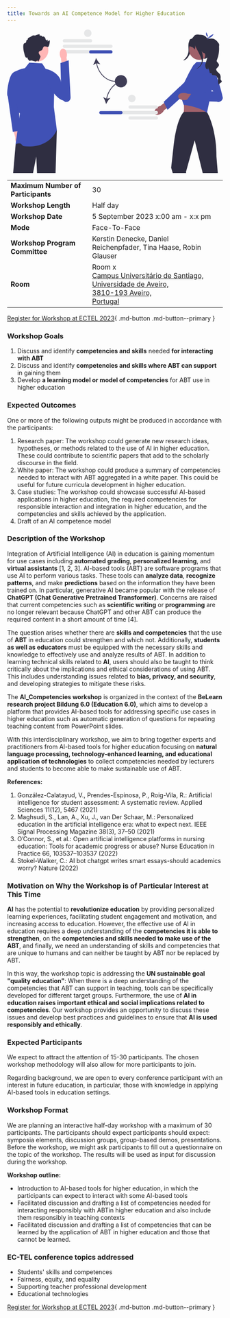 ```yaml
---
title: Towards an AI Competence Model for Higher Education
---
```


<svg xmlns="http://www.w3.org/2000/svg" width="552.94084" height="367.92049" viewBox="0 0 552.94084 367.92049" xmlns:xlink="http://www.w3.org/1999/xlink"><path d="M213.77996,33.23929h-67.08496c-2.30142,0-4.17392-1.87249-4.17392-4.17392s1.8725-4.17392,4.17392-4.17392h67.08496c2.30142,0,4.17392,1.87249,4.17392,4.17392s-1.8725,4.17392-4.17392,4.17392Z" fill="#e6e7e8"/><path d="M266.13329,47.3664h-119.43829c-2.30142,0-4.17392-1.87249-4.17392-4.17392s1.8725-4.17392,4.17392-4.17392h119.43829c2.30142,0,4.17392,1.87249,4.17392,4.17392s-1.8725,4.17392-4.17392,4.17392h0Z" fill="#e6e7e8"/><path d="M266.13329,61.3664h-119.43829c-2.30142,0-4.17392-1.87249-4.17392-4.17392s1.8725-4.17392,4.17392-4.17392h119.43829c2.30142,0,4.17392,1.87249,4.17392,4.17392s-1.8725,4.17392-4.17392,4.17392h0Z" fill="#e6e7e8"/><path d="M278.78484,134.01856v-2c-23.08527,0-43.24463-18.85779-48.60437-45.12573l8.69812,2.23767c-4.20703-3.98584-8.45721-10.65851-11.09375-16.11194-1.55719,5.85443-4.46582,13.21167-7.84137,17.92249l8.22992-3.89856c5.47247,27.32849,26.49829,46.97607,50.61145,46.97607Z" fill="#3f3d56"/><path d="M270.05257,57.47993c0,2.20557-1.79443,4-4,4h-52c-2.20557,0-4-1.79443-4-4s1.79443-4,4-4h52c2.20557,0,4,1.79443,4,4Z" fill="#4051b5"/><g><g><path d="M35.90386,280.29741c-.7916-2.75647-2.14717-5.10757-3.76107-6.78473l-5.86366-26.72989-12.78116,3.13107,7.32422,26.77768c-.48165,2.26559-.38528,4.97031,.40632,7.72675,1.8084,6.29712,6.55959,10.4794,10.61208,9.34143,4.0525-1.13797,5.87168-7.16522,4.06328-13.46231h-.00001Z" fill="#ffb6b6"/><path d="M34.13565,104.95641s-13.80493-.47648-21.80493,8.52352C3.16516,124.67631-3.09991,168.5471,1.6033,171.50123l12.74267,90.48536,18.17083-2.49686-4.66349-108.56891,6.28234-45.96446v.00005Z" fill="#4051b5"/></g><polygon points="127.33072 257.47993 124.02328 367.91723 76.52328 367.91723 74.60332 325.34722 66.16331 367.91723 15.25333 367.91723 21.60331 294.73723 28.1633 279.34722 32.60331 268.91723 127.33072 257.47993" fill="#2f2e41"/><path d="M89.60332,86.91724l-33-2-11.00001,14.00001c-9.50027,2.03415-18.08116,4.66021-24.00001,9,1.41608,41.9259-1.69464,96.44153,11.00003,107l-11.2726,79.56269s4.54595-3.89469,12.1397-2.51969c2.62343,.47503,5.79032,6.38486,9.01396,6.74297,24.76969,2.75164,64.93738-.07811,84.84634-41.22328l-7.7274-59.56268,1.99999-87.00001c-6.25235-4.94229-14.02573-8.15424-23-10l-8.99999-13.99999v-.00002Z" fill="#4051b5"/><g><path d="M153.1336,62.57842c.35806,3.46696-.09662,6.72734-1.14365,9.34143l5.49713,32.81189-15.68973,2.15901-3.88701-33.51685c-1.55922-2.34492-2.67064-5.44357-3.02869-8.91052-.81798-7.92024,2.60477-14.76279,7.64491-15.28331s9.78906,5.47809,10.60704,13.39833v.00002h-.00002Z" fill="#ffb6b6"/><path d="M100.97056,113.42402c-1.64275,2.4238-1.1851,5.14828-1.57732,8.42166-1.66507,13.89642,24.96442,54.95995,43.39029,59.68797,2.41791,.62042,3.7953,3.22858,6.23576,3.75311h.00002c7.22955,1.55386,13.96072-4.18445,13.5705-11.56882l-5.00511-94.70802-21.02719,7.17204,1.34588,49.17056c-.13403-10.18652-9.48758-20.55853-16.57266-24.87259,0,0-14.351-5.92216-20.36016,2.94408Z" fill="#4051b5"/></g><g><circle cx="76.52788" cy="53.26168" r="29.06773" fill="#ffb6b6"/><path d="M103.60332,31.91723c-.25,.06006,3.82632-3.91316,4-4,4-2-.11005,17.55-3,16.99999-7.11005-1.35004-10.17999-4.03003-12.94,2.65997-.77002,1.85999-1.25,3.96002-2.75,5.29004-2.06,1.81-5.47998,1.65997-7.15997,3.81995-1.35004,1.74005-.96002,4.30005,.03998,6.26001,1,1.97003,2.52002,3.64001,3.42999,5.65002,1.02002,2.26001-3.33002,9.45001-4.98999,13.48999v.01001l-.00987,.02367c-.44109,1.05969-1.48927-1.99294-2.59592-2.29765-1.32423-.36464-3.27507,2.76221-5.38422,2.19397-.01001,0-.02002-.01001-.03003-.01001-2.01001-.56-4.25-1.15997-6.46997-1.76001h-.01001c-6.25-1.69995-7.83002,.74005-8.13,.67004l-3.88-4.06c-1.33156-.9695-1.18106-4.0994-2.12-4.94-.76788-.68747-2.68219,.90109-3.24638,.2403-2.76637-3.24001-3.40286-6.48122-5.03365-12.88031-1.48999-5.84998-4.57996-23.35999,1.77002-24.15002,5.98999-.75,1.60999-9.08997,7.64001-8.77997-.35999-1.52002,.31-3.15002,1.40002-4.27002,1.07996-1.13,2.51996-1.83002,3.96997-2.42999,7.15002-2.91998,5.96002-5.42993,13.5-3.72998,.75-1.04999,10.36738-3.78733,11.72743-3.43729,.09998,.01996-2.09743,4.28733,3.27257,3.43729-.20001,1.23004,2.72743-1.43729,3,3,5.72743-3.43729,8.81,4.78998,9,6,.25,1.51001-2.03003,.73999-.51001,.96997,.90002,.14001,2.44,1.97003,2.29004,2.88,.64996-.88,1.29999-1.75,1.95996-2.63,.12,.01001,.22998,.03003,.35004,.04999,3.03998,.58002-.44522,10.51796-.32001,7.42004,.22998-5.69,4.25995-2.35999,1.22998-1.69h.00002Z" fill="#2f2e41"/></g></g><path d="M474.36993,25.95775c-1.07404,8.8273-2.2475,17.64251-3.52008,26.4434-.51691,3.57451-1.06342,7.19449-2.50153,10.50752-.98163,2.26144-2.35657,4.32654-3.72394,6.37788-1.61578,2.42407-3.25836,4.87904-5.45282,6.7952s-5.04492,3.26164-7.94946,3.03645c7.70642-5.18758,12.8858-13.96159,13.70416-23.21526,.3847-4.34975-.14313-8.72215-.24438-13.08771-.10126-4.36555,.26416-8.88307,2.27832-12.75752s5.99286-6.97589,10.35815-6.86575l-2.94849,2.76579h.00006Z" fill="#2f2e41"/><g><path d="M396.26787,214.23064h0c-6.27057,5.08578-13.97736,5.97379-17.21375,1.98346s-.77679-11.3479,5.49371-16.43365c2.74481-2.2262,5.76483-3.64789,8.5647-4.20834l26.84027-21.21652,9.68811,12.80746-27.48755,19.55594c-1.12628,2.62384-3.14075,5.28543-5.88556,7.51163h-.00006l.00012,.00003Z" fill="#a0616a"/><path d="M401.33776,185.42794l39.99296-37.948,4-3s22.95754-22.36648,28.9023-22.87869c2.51782-.21648,5.03571,.41119,7.1568,1.78918,3.42688,2.22208,5.20166,5.87984,5.20166,9.56644,0,3.08057-1.24091,6.17563-3.78046,8.45538l-36.61359,32.86926-15.57611,13.98169-19.37097,17.39417-1.96954-4.01126-6.659-13.5921-1.28418-2.62607v.00003l.00012-.00003Z" fill="#4051b5"/></g><path d="M486.85284,159.74625l-40.04333,12.26463c6.7041,1.88855,9.51105,42.73956,3.27209,44.00848,0,0,66.36469,4.72018,62.74347,0-4.41431-5.754,1.50592-43.99176,4.32867-44.00848l-30.3009-12.26463Z" fill="#a0616a"/><path d="M540.13634,367.92046l-3.5-42.23999c0-15.10999-.97998-28.76001-2.54999-40.92999-6.28998-48.85001-22.06-73.88998-22.06-73.88998h-59c-.08002,.09-.15997,.16-.23999,.25l-.01001,.01001c-13.91998,14.63-21.15997,51.41998-24.38,73.63-1.53003,10.57001-2.15002,17.84-2.15002,17.84l-5.77002,51.28,4.16998,14.04999h34.33002l-.53998-3.01001,22.09003-80.16,.27002-.98001,.23999,.98001,20.47998,83.17001h38.62v-.00003Z" fill="#2f2e41"/><path d="M454.23546,135.37935l12.46728-25.16714,10.50494-18.28423,8.49506-8.65739h23.24878l2.16437,8.65739,12.98608,7.21449,4.59332,36.07251-16.36458,78.26495c-19.47919-15.87189-59.62797-20.26772-59.62797-20.26772l-6.50531-18.93073-4.2998-22.80504-.51947-2.72707,12.8573-13.37006h0v.00003Z" fill="#4051b5"/><g><path d="M452.73968,180.90541h0c-8.07043-.229-14.49464-4.57792-14.34891-9.71369,.14571-5.13571,6.8062-9.11345,14.8766-8.88439,3.53272,.10023,6.74987,.99004,9.23871,2.38963l34.18456,1.39931-.99826,16.02791-33.59332-3.08063c-2.5642,1.25613-5.82665,1.96211-9.35933,1.86183h-.00001l-.00004,.00004Z" fill="#a0616a"/><path d="M496.45654,126.19796l32.24621,32.01426-56.16791,5.7518-13.05301,18.36017,78.2884,2.59582c7.06351,2.51549,14.58749-2.36608,15.16884-9.84155v-.00003c.19626-2.52421-15.8874-66.57211-25.62415-72.51812-11.41186-6.96901-30.85838,23.63765-30.85838,23.63765l6.36944-10.60332-6.36944,10.60332Z" fill="#4051b5"/></g><circle cx="492.52648" cy="51.43303" r="26.33295" transform="translate(433.15935 543.06627) rotate(-89.07621)" fill="#a0616a"/><path d="M550.33072,133.47993c-.65997,2.5-5.79999,3.78998-7,7-3.82001,2.17999-1.75-15.63-3.28998-16.79999-1.19-.89001-1.51001,1.25995-1.78003-.59003-1.02002-6.94-7.69-5.39001-12.63-6.51001-.56-1.08997-.98999-2.14996-1.26996-3.17999-.5-1.85999-2.78003-2.51001-4.13-1.14001-.61005-.53998-1.05005-2.45001-1.48004-4.35999-.31-1.39001-.62-2.77997-.97998-3.65997l-3.44-7.76001,1.10999,5.77997c-2.25-.81-4.51996,.03003-5.82996-2.75-1.68005-3.57001-2.35004-7.75-1.13-11.5,1.10999-3.39996,2.97998-10.20996,5.08997-15.84998-2.39001,1.72998-5.26001,2.98999-8.58997,3.62,1.17999-2.23999,2.38-4.52002,2.88-7.01001,.48999-2.48999,.18994-5.26001-1.39001-7.23999-1.29999-1.63-3.22003-1.22003-4.84003-2.53003-1.26001-1.01996-2.34998-3.62994-3.10999-5.06,3.23999,10.77002,5.69,22.21002,1.57001,32.49005-2.85004,7.12-8.85004,12.90997-16.04999,15.53998,3.82996-2.73999,7.57001-5.66003,10.44-9.38,3.06995-3.98999,5.06995-9.03003,4.45996-14.03003-.95996-7.84998-15.51996-32.67999-17.31-37.56,.98004,4.77002,.60004,8.49005-1.97998,10.54004-.66998-6.91998-8.21002-6.29004-12.32001-9.06,0,0-3.17999-17.97003,4.28003-18.08002,3.59998-.04999,7.37-8.51001,10.63995-10.02002,5.22003-2.40997,8.42004-.76996,14.21002-.58997,5.77997,.16998,11.33002,2.65997,14.85999,7.22998,1.85004,2.39001,2.53003,.48999,5.31,1.97998,2.64001,1.41003,4.41998,.10004,7.41003,.19,5.98999,.16003,11.79999,3.36005,15.15997,8.31,3.35999,4.96002,5.42999,4.5,4.09998,12.17004-.01996,.08997-.01996,.26996,0,.53998,.73004,12.08002-1.13995,24.19-5.92999,35.31-1.47998,3.41998,5.75938,6.94984,5.74938,11.21986-.01001,4.96002-7.99938,9.48015-7.25932,11.60015,2.12,10.21002,14.02997,7.94,11.21997,25.03003-.22998,1.38995,3.69,4.43994,3.25,6.10999Z" fill="#2f2e41"/><path d="M477.37841,102.21068c.21997-.06995,.44-.14996,.65997-.23999-.27997,.20003-.54999,.39001-.82996,.59003l.16998-.35004Z" fill="#2f2e41"/><path d="M514.47042,17.96025c-2.8645,.42569-5.77454-4.32687-4.14813-10.91754,3.54431,5.41956,5.35599,11.52063,5.64108,18.22217l-1.91016,.5918,.4172-7.89643Z" fill="#4051b5"/><path d="M529.10567,11.80848c-1.95477,6.92664-11.88171,11.56229-13.63525,9.15176l-.20065,4.13065-1.22723-1.57885c3.5603-5.29441,8.41327-9.35589,15.06305-11.70356h.00009Z" fill="#4051b5"/><g><path d="M311.12087,198.59383c0-2.30142,1.8725-4.17392,4.17392-4.17392h67.08496c2.30142,0,4.17392,1.8725,4.17392,4.17392s-1.8725,4.17392-4.17392,4.17392h-67.08496c-2.30142,0-4.17392-1.8725-4.17392-4.17392Z" fill="#e6e7e8"/><path d="M311.12087,226.59383c0-2.30142,1.8725-4.17392,4.17392-4.17392h67.08496c2.30142,0,4.17392,1.8725,4.17392,4.17392s-1.8725,4.17392-4.17392,4.17392h-67.08496c-2.30142,0-4.17392-1.8725-4.17392-4.17392Z" fill="#e6e7e8"/><path d="M262.94143,216.89486c-2.30142,0-4.17392-1.8725-4.17392-4.17392s1.8725-4.17392,4.17392-4.17392h119.43829c2.30142,0,4.17392,1.8725,4.17392,4.17392s-1.8725,4.17392-4.17392,4.17392h-119.43829Z" fill="#e6e7e8"/></g><g><path d="M254.06191,176.94701l-8.22992-3.89856c3.37555,4.71082,6.28418,12.06805,7.84137,17.92249,2.63654-5.45343,6.88672-12.1261,11.09375-16.11194l-8.69812,2.23767c5.35974-26.26794,25.5191-45.12573,48.60437-45.12573v-2c-24.11316,0-45.13898,19.64758-50.61145,46.97607Z" fill="#3f3d56"/><path d="M291.94109,216.97094h-52c-2.20557,0-4-1.79443-4-4s1.79443-4,4-4h52c2.20557,0,4,1.79443,4,4s-1.79443,4-4,4Z" fill="#4051b5"/></g><circle cx="291.67334" cy="132.65737" r="15.65737" transform="translate(114.00804 399.31512) rotate(-80.78253)" fill="#3f3d56"/><circle cx="206.67334" cy="9.65737" r="9.65737" fill="#e6e7e8"/><circle cx="319.67334" cy="176.65737" r="9.65737" fill="#e6e7e8"/>
</svg>

|                                    |                                                                                                                                                                                                                                                                                                                                            |
|:-----------------------------------|:-------------------------------------------------------------------------------------------------------------------------------------------------------------------------------------------------------------------------------------------------------------------------------------------------------------------------------------------|
| **Maximum Number of Participants** | 30                                                                                                                                                                                                                                                                                                                                         |
| **Workshop Length**                | Half day                                                                                                                                                                                                                                                                                                                                   |
| **Workshop Date**                  | 5 September 2023 x:00 am - x:x pm                                                                                                                                                                                                                                                                                                          |
| **Mode**                           | Face-To-Face                                                                                                                                                                                                                                                                                                                               |
| **Workshop Program Committee**     | Kerstin Denecke, Daniel Reichenpfader, Tina Haase, Robin Glauser                                                                                                                                                                                                                                                                           |
| **Room**                           | Room x  <br>[Campus Universitário de Santiago, <br> Universidade de Aveiro,  <br>3810-193 Aveiro, <br> Portugal](https://www.google.com/maps/dir//Deca+Campus+Universit%C3%A1rio+de+Santiago+Universidade+de+Aveiro+3810-193+Aveiro,+Portugal/@40.6290459,-8.6562456,17z/data=!4m5!4m4!1m0!1m2!1m1!1s0xd23a2ac782797cd:0x829e10aa3e1ff33a) |

[Register for Workshop at ECTEL 2023](#){ .md-button .md-button--primary }


### Workshop Goals

1. Discuss and identify **competencies and skills** needed **for interacting with ABT**
2. Discuss and identify **competencies and skills where ABT can support** in gaining them
3. Develop **a learning model or model of competencies** for ABT use in higher education

### Expected Outcomes

One or more of the following outputs might be produced in accordance with the participants:

1. Research paper: The workshop could generate new research ideas, hypotheses, or methods related to the use of AI in
   higher education. These could contribute to scientific papers that add to the scholarly discourse in the field.
2. White paper: The workshop could produce a summary of competencies needed to interact with ABT aggregated in a white
   paper. This could be useful for future curricula development in higher education.
3. Case studies: The workshop could showcase successful AI-based applications in higher education, the required
   competencies for responsible interaction and integration in higher education, and the competencies and skills
   achieved by the application.
4. Draft of an AI competence model


### Description of the Workshop

Integration of Artificial Intelligence (AI) in education is gaining momentum for use cases including **automated grading**,
**personalized learning**, and **virtual assistants** [1, 2, 3]. AI-based tools (ABT) are software programs that use AI to
perform various tasks. These tools can **analyze data**, **recognize patterns**, and make **predictions** based on the information
they have been trained on. In particular, generative AI became popular with the release of **ChatGPT (Chat Generative
Pretrained Transformer)**. Concerns are raised that current competencies such as **scientific writing** or **programming** are no
longer relevant because ChatGPT and other ABT can produce the required content in a short amount of time [4].

The question arises whether there are **skills and competencies** that the use of **ABT** in education could strengthen and
which not. Additionally, **students as well as educators** must be equipped with the necessary skills and knowledge to
effectively use and analyze results of ABT. In addition to learning technical skills related to **AI**, users should also be
taught to think critically about the implications and ethical considerations of using ABT. This includes understanding
issues related to **bias, privacy, and security**, and developing strategies to mitigate these risks.

The **AI_Competencies workshop** is organized in the context of the **BeLearn research project Bildung 6.0 (Education 6.0)**,
which aims to develop a platform that provides AI-based tools for addressing specific use cases in higher education such
as automatic generation of questions for repeating teaching content from PowerPoint slides.

With this interdisciplinary workshop, we aim to bring together experts and practitioners from AI-based tools for higher
education focusing on **natural language processing, technology-enhanced learning, and educational application of
technologies** to collect competencies needed by lecturers and students to become able to make sustainable use of ABT.


**References:**

1. González-Calatayud, V., Prendes-Espinosa, P., Roig-Vila, R.: Artificial intelligence for student assessment: A
   systematic review. Applied Sciences 11(12), 5467 (2021)
2. Maghsudi, S., Lan, A., Xu, J., van Der Schaar, M.: Personalized education in the artificial intelligence era: what to
   expect next. IEEE Signal Processing Magazine 38(3), 37–50 (2021)
3. O’Connor, S., et al.: Open artificial intelligence platforms in nursing education: Tools for academic progress or
   abuse? Nurse Education in Practice 66, 103537–103537 (2022)
4. Stokel-Walker, C.: AI bot chatgpt writes smart essays-should academics worry? Nature (2022)

### Motivation on Why the Workshop is of Particular Interest at This Time

**AI** has the potential to **revolutionize education** by providing personalized learning experiences, facilitating student engagement and motivation, and increasing access to education. However, the effective use of AI in education requires a deep understanding of the **competencies it is able to strengthen**, on the **competencies and skills needed to make use of the ABT**, and finally, we need an understanding of skills and competencies that are unique to humans and can neither be taught by ABT nor be replaced by ABT.

In this way, the workshop topic is addressing the **UN sustainable goal "quality education"**: When there is a deep understanding of the competencies that ABT can support in teaching, tools can be specifically developed for different target groups. Furthermore, the use of **AI in education raises important ethical and social implications related to competencies**. Our workshop provides an opportunity to discuss these issues and develop best practices and guidelines to ensure that **AI is used responsibly and ethically**.




### Expected Participants

We expect to attract the attention of 15-30 participants. The chosen workshop methodology will also allow for more
participants to join.

Regarding background, we are open to every conference participant with an interest in future education, in particular,
those with knowledge in applying AI-based tools in education settings.

### Workshop Format

We are planning an interactive half-day workshop with a maximum of 30 participants. The participants should expect
participants should expect: symposia elements, discussion groups, group-based demos, presentations. Before the workshop,
we might ask participants to fill out a questionnaire on the topic of the workshop. The results will be used as input
for discussion during the workshop.

**Workshop outline:**

- Introduction to AI-based tools for higher education, in which the participants can expect to interact with some
  AI-based tools
- Facilitated discussion and drafting a list of competencies needed for interacting responsibly with ABTin higher
  education and also include them responsibly in teaching contexts
- Facilitated discussion and drafting a list of competencies that can be learned by the application of ABT in higher
  education and those that cannot be learned.

### EC-TEL conference topics addressed

- Students' skills and competences
- Fairness, equity, and equality
- Supporting teacher professional development
- Educational technologies
 
[Register for Workshop at ECTEL 2023](https://ea-tel.eu/ectel2023/cfp){ .md-button .md-button--primary }

